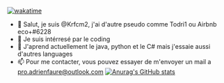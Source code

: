 [![wakatime](https://wakatime.com/badge/user/ceb0a75a-8f2b-44a2-a5c3-7d734dcb27b3.svg)](https://wakatime.com/@ceb0a75a-8f2b-44a2-a5c3-7d734dcb27b3)
- 👋 Salut, je suis @Krfcm2, j'ai d'autre pseudo comme Todri1 ou Airbnb eco+#6228
- 👀 Je suis intérresé par le coding
- 🌱 J'aprend actuellement le java, python et le C# mais j'essaie aussi d'autres languages
- 📫 Pour me contacter, vous pouvez essayer de m'envoyer un mail a pro.adrienfaure@outlook.com
[![Anurag's GitHub stats](https://github-readme-stats.vercel.app/api?username=AirbnbEcoPlus)](https://github.com/anuraghazra/github-readme-stats)
